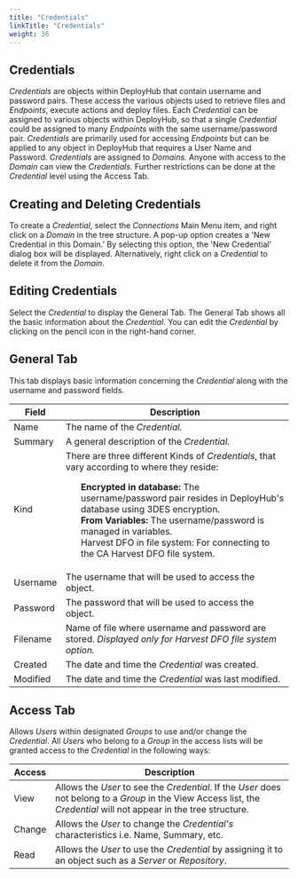 ```yaml
---
title: "Credentials"
linkTitle: "Credentials"
weight: 36
---
```


## Credentials

_Credentials_ are objects within DeployHub that contain username and password pairs. These access the various objects used to retrieve files and _Endpoints_, execute actions and deploy files. Each _Credential_ can be assigned to various objects within DeployHub, so that a single _Credential_ could be assigned to many _Endpoints_ with the same username/password pair. _Credentials_ are primarily used for accessing _Endpoints_ but can be applied to any object in DeployHub that requires a User Name and Password. _Credentials_ are assigned to _Domains._ Anyone with access to the _Domain_ can view the _Credentials_. Further restrictions can be done at the _Credential_ level using the Access Tab.

## Creating and Deleting Credentials

To create a _Credential_, select the _Connections_ Main Menu item, and right click on a _Domain_ in the tree structure. A pop-up option creates a &#39;New Credential in this Domain.&#39; By selecting this option, the &#39;New Credential&#39; dialog box will be displayed. Alternatively, right click on a _Credential_ to delete it from the _Domain_.

## Editing Credentials

Select the _Credential_ to display the General Tab. The General Tab shows all the basic information about the _Credential_. You can edit the _Credential_ by clicking on the pencil icon in the right-hand corner.

## General Tab

This tab displays basic information concerning the _Credential_ along with the username and password fields.

| Field | Description |
| --- | --- |
| Name | The name of the _Credential._ |
| Summary | A general description of the _Credential._ |
| Kind | There are three different Kinds of _Credentials_, that vary according to where they reside:<ul style="list-style-type: none;"><li>**Encrypted in database:** The username/password pair resides in DeployHub&#39;s database using 3DES encryption.</li><li>**From Variables:** The username/password is managed in variables.</li><li>Harvest DFO in file system: For connecting to the CA Harvest DFO file system.</li><ul> |
| Username | The username that will be used to access the object. |
| Password | The password that will be used to access the object. |
| Filename | Name of file where username and password are stored. _Displayed only for Harvest DFO file system option._ |
| Created | The date and time the _Credential_ was created. |
| Modified | The date and time the _Credential_ was last modified. |

## Access Tab

Allows _Users_ within designated _Groups_ to use and/or change the _Credential_. All _Users_ who belong to a _Group_ in the access lists will be granted access to the _Credential_ in the following ways:

| Access | Description |
| --- | --- |
| View | Allows the _User_ to see the _Credential_. If the _User_ does not belong to a _Group_ in the View Access list, the _Credential_ will not appear in the tree structure. |
| Change | Allows the _User_ to change the _Credential&#39;s_ characteristics i.e. Name, Summary, etc. |
| Read | Allows the _User_ to use the _Credential_ by assigning it to an object such as a _Server_ or _Repository_. |
